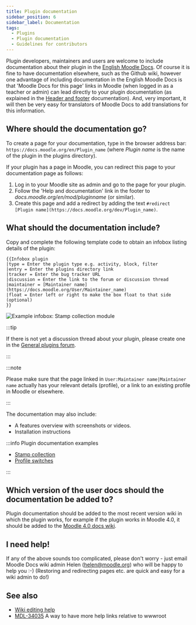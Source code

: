 ```yaml
---
title: Plugin documentation
sidebar_position: 6
sidebar_label: Documentation
tags:
  - Plugins
  - Plugin documentation
  - Guidelines for contributors
---
```

Plugin developers, maintainers and users are welcome to include documentation about their plugin in the [English Moodle Docs](https://docs.moodle.org). Of course it is fine to have documentation elsewhere, such as the Github wiki, however one advantage of including documentation in the English Moodle Docs is that 'Moodle Docs for this page' links in Moodle (when logged in as a teacher or admin) can lead directly to your plugin documentation (as explained in the [Header and footer](https://docs.moodle.org/en/Header_and_footer) documentation). And, very important, it will then be very easy for translators of Moodle Docs to add translations for this information.

## Where should the documentation go?

To create a page for your documentation, type in the browser address bar: `https://docs.moodle.org/en/Plugin_name` (where *Plugin name* is the name of the plugin in the plugins directory).

If your plugin has a page in Moodle, you can redirect this page to your documentation page as follows:

1. Log in to your Moodle site as admin and go to the page for your plugin.
2. Follow the 'Help and documentation' link in the footer to *docs.moodle.org/en/mod/pluginname* (or similar).
3. Create this page and add a redirect by adding the text `#redirect [Plugin name](https://docs.moodle.org/dev/Plugin_name)`.

## What should the documentation include?

Copy and complete the following template code to obtain an infobox listing details of the plugin:

```
{{Infobox plugin
|type = Enter the plugin type e.g. activity, block, filter
|entry = Enter the plugins directory link
|tracker = Enter the bug tracker URL
|discussion = Enter the link to the forum or discussion thread
|maintainer = [Maintainer name](https://docs.moodle.org/User/Maintainer_name)
|float = Enter left or right to make the box float to that side (optional)
}}
```

![Example infobox: Stamp collection module](./_documentation/infobox_plugin.png)

:::tip

If there is not yet a discussion thread about your plugin, please create one in the [General plugins forum](http://moodle.org/mod/forum/view.phpid=44).

:::

:::note

Please make sure that the page linked in `User:Maintainer name|Maintainer name` actually has your relevant details (profile), or a link to an existing profile in Moodle or elsewhere.

:::

The documentation may also include:

- A features overview with screenshots or videos.
- Installation instructions

:::info Plugin documentation examples

- [Stamp collection](https://docs.moodle.org/en/Stamp_collection_module)
- [Profile switches](https://docs.moodle.org/en/Profile_switches)

:::

## Which version of the user docs should the documentation be added to?

Plugin documentation should be added to the most recent version wiki in which the plugin works, for example if the plugin works in Moodle 4.0, it should be added to the [Moodle 4.0 docs wiki](https://docs.moodle.org/400/en/).

## I need help!

If any of the above sounds too complicated, please don't worry - just email Moodle Docs wiki admin Helen ([helen@moodle.org](mailto:helen@moodle.org)) who will be happy to help you :-) (Restoring and redirecting pages etc. are quick and easy for a wiki admin to do!)

## See also

- [Wiki editing help](http://docs.moodle.org/en/Help:Editing)
- [MDL-34035](https://moodle.atlassian.net/browse/MDL-34035) A way to have more help links relative to wwwroot
